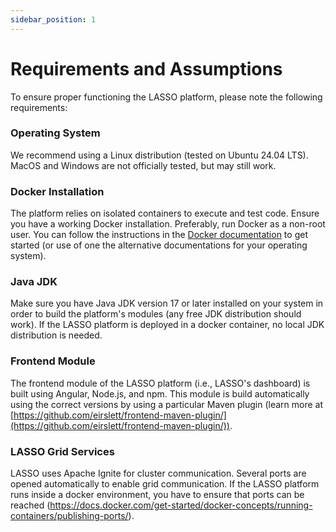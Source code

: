```yaml
---
sidebar_position: 1
---
```


# Requirements and Assumptions

To ensure proper functioning the LASSO platform, please note the following requirements:

### Operating System

We recommend using a Linux distribution (tested on Ubuntu 24.04 LTS). MacOS and Windows are not officially tested, but may still work.

### Docker Installation

The platform relies on isolated containers to execute and test code. Ensure you have a working Docker installation. Preferably, run Docker as a non-root user. You can follow the instructions in the [Docker documentation](https://docs.docker.com/engine/install/ubuntu/) to get started (or use of one the alternative documentations for your operating system).

### Java JDK

Make sure you have Java JDK version 17 or later installed on your system in order to build the platform's modules (any free JDK distribution should work). If the LASSO platform is deployed in a docker container, no local JDK distribution is needed.

### Frontend Module

The frontend module of the LASSO platform (i.e., LASSO's dashboard) is built using Angular, Node.js, and npm. This module is build automatically using the correct versions by using a particular Maven plugin (learn more at [https://github.com/eirslett/frontend-maven-plugin/](https://github.com/eirslett/frontend-maven-plugin/)).

### LASSO Grid Services

LASSO uses Apache Ignite for cluster communication. Several ports are opened automatically to enable grid communication. If the LASSO platform runs inside a docker environment, you have to ensure that ports can be reached (https://docs.docker.com/get-started/docker-concepts/running-containers/publishing-ports/).